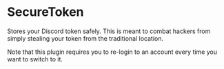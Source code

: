# SecureToken

Stores your Discord token safely. This is meant to combat hackers from simply stealing your token from the traditional location.

Note that this plugin requires you to re-login to an account every time you want to switch to it.
